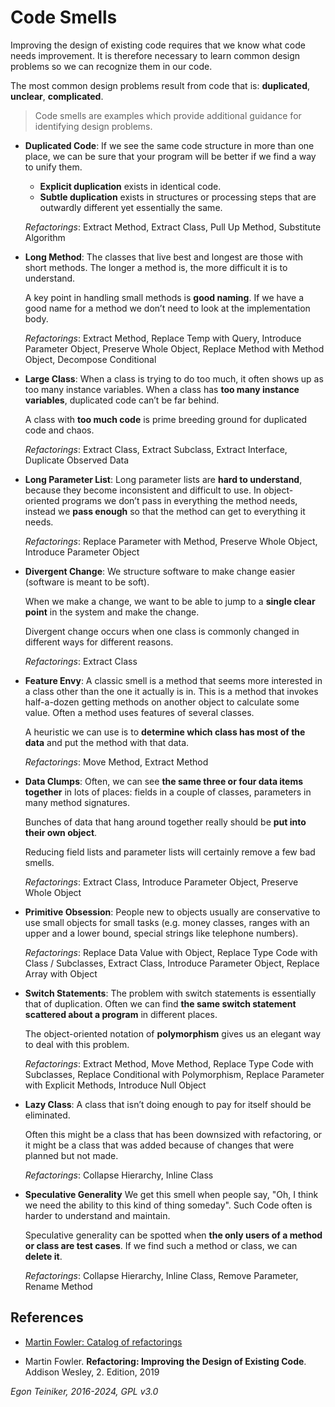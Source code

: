 # Code Smells 

Improving the design of existing code requires that we know what code 
needs improvement. It is therefore necessary to learn common design 
problems so we can recognize them in our code.

The most common design problems result from code that is:
**duplicated**, **unclear**, **complicated**.

> Code smells are examples which provide additional guidance 
> for identifying design problems.


* **Duplicated Code**: If we see the same code structure in more than 
    one place, we can be sure that your program will be better if we 
    find a way to unify them.
    * **Explicit duplication** exists in identical code.
    * **Subtle duplication** exists in structures or processing steps 
        that are outwardly different yet essentially the same.
    
    _Refactorings_: Extract Method, Extract Class, Pull Up Method, 
        Substitute Algorithm

* **Long Method**: The classes that live best and longest are 
    those with short methods. The longer a method is, the more difficult 
    it is to understand.
    
    A key point in handling small methods is **good naming**. If we 
    have a good name for a method we don’t need to look at the 
    implementation body.

    _Refactorings_: Extract Method, Replace Temp with Query, 
        Introduce Parameter Object, Preserve Whole Object, 
        Replace Method with Method Object, Decompose Conditional

* **Large Class**: When a class is trying to do too much, it often shows 
    up as too many instance variables. When a class has **too many instance 
    variables**, duplicated code can’t be far behind.
    
    A class with **too much code** is prime breeding ground for duplicated code 
    and chaos.

    _Refactorings_: Extract Class, Extract Subclass, Extract Interface,
    Duplicate Observed Data


* **Long Parameter List**: Long parameter lists are **hard to understand**, because 
    they become inconsistent and difficult to use. In object-oriented programs 
    we don’t pass in everything the method needs, instead we **pass enough** so 
    that the method can get to everything it needs.

    _Refactorings_: Replace Parameter with Method, Preserve Whole Object,
        Introduce Parameter Object  


* **Divergent Change**: We structure software to make change easier (software 
    is meant to be soft). 
    
    When we make a change, we want to be able to jump to a **single clear point** 
    in the system and make the change.
    
    Divergent change occurs when one class is commonly changed in different 
    ways for different reasons.

    _Refactorings_: Extract Class


* **Feature Envy**: A classic smell is a method that seems more interested in a 
    class other than the one it actually is in. This is a method  that invokes 
    half-a-dozen getting methods on another object to calculate some value. 
    Often a method uses features of several classes.
    
    A heuristic we can use is to **determine which class has most of the data** 
    and put the method with that data.

    _Refactorings_: Move Method, Extract Method
 

* **Data Clumps**: Often, we can see **the same three or four data items together** 
    in lots of places: fields in a couple of classes, parameters in many method signatures.
    
    Bunches of data that hang around together really should be **put into their own object**.

    Reducing field lists and parameter lists will certainly remove a few bad smells.

    _Refactorings_: Extract Class, Introduce Parameter Object, Preserve Whole Object


* **Primitive Obsession**: People new to objects usually are conservative to use 
    small objects for small tasks (e.g. money classes, ranges with an upper and a 
    lower bound, special strings like telephone numbers).

    _Refactorings_: Replace Data Value with Object, Replace Type Code with Class / Subclasses,
    Extract Class, Introduce Parameter Object, Replace Array with Object

* **Switch Statements**: The problem with switch statements is essentially that of 
    duplication. Often we can find **the same switch statement scattered about a program** 
    in different places. 
    
    The object-oriented notation of **polymorphism** gives us an elegant way to deal 
    with this problem. 

    _Refactorings_: Extract Method, Move Method, Replace Type Code with Subclasses,
    Replace Conditional with Polymorphism, Replace Parameter with Explicit Methods,
    Introduce Null Object
 

* **Lazy Class**: A class that isn’t doing enough to pay for itself should be eliminated.

    Often this might be a class that has been downsized with refactoring, or it might be 
    a class that was added because of changes that were planned but not made. 

    _Refactorings_: Collapse Hierarchy, Inline Class

* **Speculative Generality** We get this smell when people say, "Oh, I think we need 
    the ability to this kind of thing someday". Such Code often is harder to understand 
    and maintain.
    
    Speculative generality can be spotted when **the only users of a method or class 
    are test cases**. If we find such a method or class, we can **delete it**.

    _Refactorings_: Collapse Hierarchy, Inline Class, Remove Parameter, Rename Method


## References

* [Martin Fowler: Catalog of refactorings](https://refactoring.com/catalog/)

* Martin Fowler. **Refactoring: Improving the Design of Existing Code**. Addison Wesley, 2. Edition, 2019

*Egon Teiniker, 2016-2024, GPL v3.0*